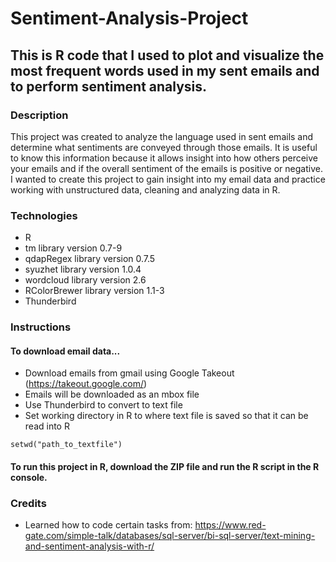 # Sentiment-Analysis-Project

## This is R code that I used to plot and visualize the most frequent words used in my sent emails and to perform sentiment analysis.

### Description
This project was created to analyze the language used in sent emails and determine what sentiments are conveyed through those emails. It is useful to know this information because it allows insight into how others perceive your emails and if the overall sentiment of the emails is positive or negative. I wanted to create this project to gain insight into my email data and practice working with unstructured data, cleaning and analyzing data in R.

### Technologies
* R
* tm library version 0.7-9
* qdapRegex library version 0.7.5
* syuzhet library version 1.0.4
* wordcloud library version 2.6
* RColorBrewer library version 1.1-3
* Thunderbird

### Instructions
#### To download email data...
* Download emails from gmail using Google Takeout (https://takeout.google.com/)
* Emails will be downloaded as an mbox file
* Use Thunderbird to convert to text file
* Set working directory in R to where text file is saved so that it can be read into R
```
setwd("path_to_textfile")
```
#### To run this project in R, download the ZIP file and run the R script in the R console.

### Credits
* Learned how to code certain tasks from: https://www.red-gate.com/simple-talk/databases/sql-server/bi-sql-server/text-mining-and-sentiment-analysis-with-r/
